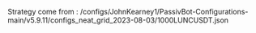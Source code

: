 Strategy come from : /configs/JohnKearney1/PassivBot-Configurations-main/v5.9.11/configs_neat_grid_2023-08-03/1000LUNCUSDT.json